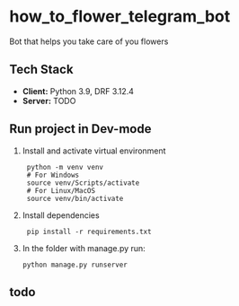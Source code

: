 # how_to_flower_telegram_bot
Bot that helps you take care of you flowers

## Tech Stack
- **Client:** Python 3.9, DRF 3.12.4
- **Server:** TODO
## Run project in Dev-mode
1. Install and activate virtual environment

        python -m venv venv
        # For Windows 
        source venv/Scripts/activate
        # For Linux/MacOS
        source venv/bin/activate

2. Install dependencies
           
        pip install -r requirements.txt

3.  In the folder with manage.py run:

        python manage.py runserver

## todo